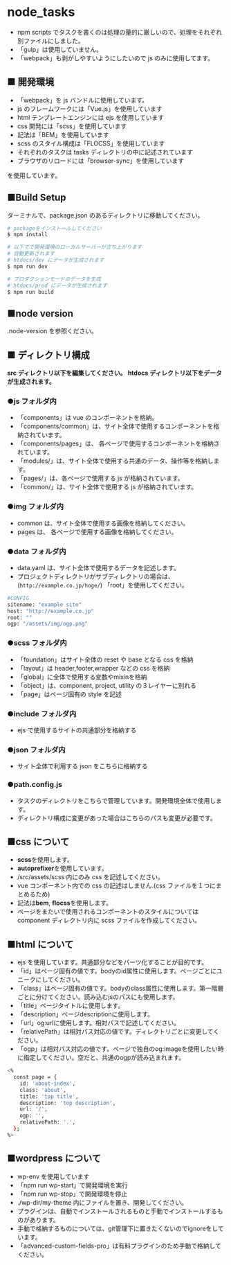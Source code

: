 # node_tasks

- npm scripts でタスクを書くのは処理の量的に厳しいので、処理をそれぞれ別ファイルにしました。
- 「gulp」は使用していません。
- 「webpack」も剥がしやすいようにしたいので js のみに使用してます。

## ■ 開発環境

- 「webpack」を js バンドルに使用しています。
- js のフレームワークには「Vue.js」を使用しています
- html テンプレートエンジンには ejs を使用しています
- css 開発には「scss」を使用しています
- 記法は「BEM」を使用しています
- scss のスタイル構成は「FLOCSS」を使用しています
- それぞれのタスクは tasks ディレクトリの中に記述されています
- ブラウザのリロードには「browser-sync」を使用しています

を使用しています。

## ■Build Setup

ターミナルで、package.json のあるディレクトリに移動してください。

```bash
# packageをインストールしてください
$ npm install

# 以下でで開発環境のローカルサーバーが立ち上がります
# 自動更新されます
# htdocs/dev にデータが生成されます
$ npm run dev

# プロダクションモードのデータを生成
# htdocs/prod にデータが生成されます
$ npm run build
```

## ■node version

.node-version を参照ください。

## ■ ディレクトリ構成

**src ディレクトリ以下を編集してください。**
**htdocs ディレクトリ以下をデータが生成されます。**

### ●js フォルダ内

- 「components」は vue のコンポーネントを格納。
- 「components/common」は、サイト全体で使用するコンポーネントを格納されています。
- 「components/pages」は、 各ページで使用するコンポーネントを格納されています。
- 「modules/」は、サイト全体で使用する共通のデータ、操作等を格納します。
- 「pages/」は、各ページで使用する js が格納されています。
- 「common/」は、サイト全体で使用する js が格納されています。

### ●img フォルダ内

- common は、サイト全体で使用する画像を格納してください。
- pages は、 各ページで使用する画像を格納してください。

### ●data フォルダ内

- data.yaml は、サイト全体で使用するデータを記述します。
- プロジェクトディレクトリがサブディレクトリの場合は、(`http://example.co.jp/hoge/`) 「root」を使用してください。

```bash
#CONFIG
sitename: "example site"
host: "http://example.co.jp"
root: ""
ogp: "/assets/img/ogp.png"

```

### ●scss フォルダ内

- 「foundation」はサイト全体の reset や base となる css を格納
- 「layout」は header,footer,wrapper などの css を格納
- 「global」に全体で使用する変数やmixinを格納
- 「object」は、component, project, utility の３レイヤーに別れる
- 「page」はページ固有の style を記述

### ●include フォルダ内

- ejs で使用するサイトの共通部分を格納する

### ●json フォルダ内

- サイト全体で利用する json をこちらに格納する

### ●path.config.js

- タスクのディレクトリをこちらで管理しています。開発環境全体で使用します。
- ディレクトリ構成に変更があった場合はこちらのパスも変更が必要です。

## ■css について

- **scss**を使用します。
- **autoprefixer**を使用しています。
- /src/assets/scss 内にのみ css を記述してください。
- vue コンポーネント内での css の記述はしません.(css ファイルを１つにまとめるため)
- 記法は**bem**, **flocss**を使用します。
- ページをまたいで使用されるコンポーネントのスタイルについては component ディレクトリ内に scss ファイルを作成してください。

## ■html について

- ejs を使用しています。共通部分などをパーツ化することが目的です。
- 「id」はページ固有の値です。bodyのid属性に使用します。ページごとにユニークにしてください。
- 「class」はページ固有の値です。bodyのclass属性に使用します。第一階層ごとに分けてください。読み込むjsのパスにも使用します。
- 「title」ページタイトルに使用します。
- 「description」ページdescriptionに使用します。
- 「url」og:urlに使用します。相対パスで記述してください。
- 「relativePath」は相対パス対応の値です。ディレクトリごとに変更してください。
- 「ogp」は相対パス対応の値です。ページで独自のog:imageを使用したい時に指定してください。空だと、共通のogpが読み込まれます。

```bash
<%
  const page = {
    id: 'about-index',
    class: 'about',
    title: 'top title',
    description: 'top description',
    url: '/',
    ogp: '',
    relativePath: '.',
  };
%>

```

## ■wordpress について

- wp-env を使用しています
- 「npm run wp-start」で開発環境を実行
- 「npm run wp-stop」で開発環境を停止
- ./wp-dir/my-theme 内にファイルを置き、開発してください。
- プラグインは、自動でインストールされるものと手動でインストールするものがあります。
- 手動で格納するものについては、git管理下に置きたくないのでignoreをしています。
- 「advanced-custom-fields-pro」は有料プラグインのため手動で格納してください。
